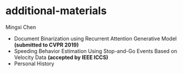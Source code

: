# additional-materials
Mingxi Chen

- Document Binarization using Recurrent Attention Generative Model **(submitted to CVPR 2019)**
- Speeding Behavior Estimation Using Stop-and-Go Events Based on Velocity Data **(accepted by IEEE ICCS)**
- Personal History
